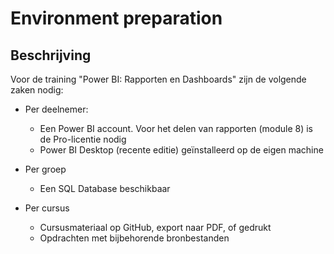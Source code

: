 # Environment preparation

## Beschrijving

Voor de training "Power BI: Rapporten en Dashboards" zijn de volgende zaken nodig:

* Per deelnemer:
  * Een Power BI account. Voor het delen van rapporten (module 8) is de Pro-licentie nodig
  * Power BI Desktop (recente editie) geïnstalleerd op de eigen machine
* Per groep
  * Een SQL Database beschikbaar

* Per cursus
  * Cursusmateriaal op GitHub, export naar PDF, of gedrukt
  * Opdrachten met bijbehorende bronbestanden
